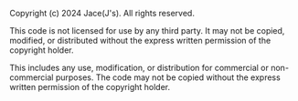Copyright (c) 2024 Jace(J's).
All rights reserved.

This code is not licensed for use by any third party.
It may not be copied, modified, or distributed without the express written permission of the copyright holder.

This includes any use, modification, or distribution for commercial or non-commercial purposes.
The code may not be copied without the express written permission of the copyright holder.
